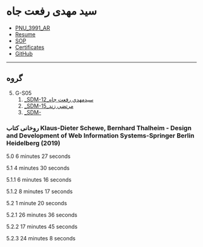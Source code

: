 # سید مهدی رفعت جاه
- [PNU_3991_AR](https://github.com/setagickeman/PNU_3991_AR)
- [Resume](https://setagickeman.github.io/r/) 
- [SOP](https://setagickeman.github.io/r/sop)
- [Certificates](https://setagickeman.github.io/r/certificates)
- [GitHub](https://github.com/setagickeman)

----------------------------
## گروه 

5. G-S05
    1. [_SDM-12_سيدمهدي رفعت جاه](https://github.com/AliRazavi-edu/PNU_3991/tree/master/_MSc/SoftwareDevelopmentMethodologies/12_%D8%B3%D9%8A%D8%AF%D9%85%D9%87%D8%AF%D9%8A%20%D8%B1%D9%81%D8%B9%D8%AA%20%D8%AC%D8%A7%D9%87)    
    1. [_SDM-15_مرتضي زند](https://github.com/AliRazavi-edu/PNU_3991/tree/master/_MSc/SoftwareDevelopmentMethodologies/15_%D9%85%D8%B1%D8%AA%D8%B6%D9%8A%20%D8%B2%D9%86%D8%AF)    
    1. [_SDM-]() 



### روخانی کتاب Klaus-Dieter Schewe, Bernhard Thalheim - Design and Development of Web Information Systems-Springer Berlin Heidelberg (2019)

5.0 		  6 minutes 27 seconds

5.1		   4 minutes 30 seconds

5.1.1		6 minutes 16 seconds

5.1.2 	   8 minutes 17 seconds

5.2 		  1 minute 20 seconds

5.2.1		26 minutes 36 seconds

5.2.2		17 minutes 45 seconds

5.2.3		24 minutes 8 seconds